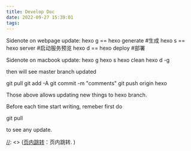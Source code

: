 ```yaml
---
title: Develop Doc
date: 2022-09-27 15:39:01
tags:
---
```


Sidenote on webpage update:
hexo g == hexo generate #生成
hexo s == hexo server #启动服务预览
hexo d == hexo deploy #部署

Sidenote on macbook update:
hexo g
hexo s
hexo clean
hexo d -g

then will see master branch updated

git pull
git add -A
git commit -m "comments"
git push origin hexo

Those above allows updating new things to hexo branch.

Before each time start writing, remeber first do

git pull

to see any update.

[//]: <> (跳转设置：)
[//]: <> ([站内跳转]{% post_path blog/hexo-01-框架篇 %}：站内跳转. ) 
[//]: <> ([页内跳转](#music)：页内跳转.  )
